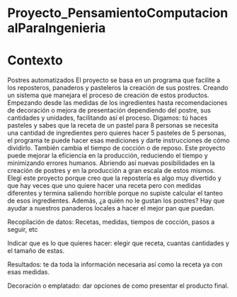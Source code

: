 # Proyecto_PensamientoComputacionalParaIngenieria
# Contexto
Postres automatizados 
El proyecto se basa en un programa que facilite a los reposteros, panaderos y pasteleros la creación de sus postres. Creando un sistema que manejara el proceso de creación de estos productos. Empezando desde las medidas de los ingredientes hasta recomendaciones de decoración o mejora de presentación dependiendo del postre, sus cantidades y unidades, facilitando así el proceso. Digamos: tú haces pasteles y sabes que la receta de un pastel para 8 personas se necesita una cantidad de ingredientes pero quieres hacer 5 pasteles de 5 personas, el programa te puede hacer esas mediciones y darte instrucciones de cómo dividirlo. También cambia el tiempo de cocción o de reposo. Este proyecto puede mejorar la eficiencia en la producción, reduciendo el tiempo y minimizando errores humanos. Abriendo así nuevas posibilidades en la creación de postres  y en la producción a gran escala de estos mismos. Elegí este proyecto porque creo que la repostería es algo muy divertido y que hay veces que uno quiere hacer una receta pero con medidas diferentes y termina saliendo horrible porque no supiste calcular el tanteo de esos ingredientes. Además, ¿a quién no le gustan los postres? Hay que ayudar a nuestros panaderos locales a hacer el mejor pan que puedan. 


Recopilación de datos: Recetas, medidas, tiempos de cocción, pasos a seguir, etc

Indicar que es lo que quieres hacer: elegir que receta, cuantas cantidades y el tamaño de estas. 

Resultados: te da toda la información necesaria así como la receta ya con esas medidas. 

Decoración o emplatado: dar opciones de como presentar el producto final. 
